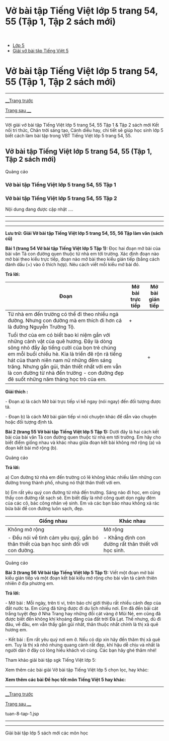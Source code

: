 # Vở bài tập Tiếng Việt lớp 5 trang 54, 55 (Tập 1, Tập 2 sách mới)

﻿

  * [Lớp 5](https://vietjack.com/series/lop-5.jsp)
  * [Giải vở bài tập Tiếng Việt 5](https://vietjack.com/giai-vo-bai-tap-tieng-viet-5/index.jsp)



# Vở bài tập Tiếng Việt lớp 5 trang 54, 55 (Tập 1, Tập 2 sách mới)

* * *

[__Trang trước](https://vietjack.com/giai-vo-bai-tap-tieng-viet-5/tuan-8-tap-1.jsp)

[Trang sau __](https://vietjack.com/giai-vo-bai-tap-tieng-viet-5/tuan-8-tap-1.jsp)

* * *

Với giải vở bài tập Tiếng Việt lớp 5 trang 54, 55 Tập 1 & Tập 2 sách mới Kết nối tri thức, Chân trời sáng tạo, Cánh diều hay, chi tiết sẽ giúp học sinh lớp 5 biết cách làm bài tập trong VBT Tiếng Việt lớp 5 trang 54, 55.

## Vở bài tập Tiếng Việt lớp 5 trang 54, 55 (Tập 1, Tập 2 sách mới)

Quảng cáo

### Vở bài tập Tiếng Việt lớp 5 trang 54, 55 Tập 1

### Vở bài tập Tiếng Việt lớp 5 trang 54, 55 Tập 2

Nội dung đang được cập nhật ....

* * *

* * *

* * *

**Lưu trữ: Giải Vở bài tập Tiếng Việt lớp 5 trang 54, 55, 56 Tập làm văn (sách cũ)**

**Bài 1 (trang 54 Vở bài tập Tiếng Việt lớp 5 Tập 1):** Đọc hai đoạn mở bài của bài văn Tả con đường quen thuộc từ nhà em tới trường. Xác định đoạn nào mở bài theo kiểu trực tiếp, đoạn nào mở bài theo kiểu gián tiếp (bằng cách đánh dấu (+) vào ô thích hợp). Nêu cách viết mỗi kiểu mở bài đó.

**Trả lời:**

Đoạn | Mở bài trực tiếp | Mở bài gián tiếp  
---|---|---  
Từ nhà em đến trường có thể đi theo nhiều ngả đường. Nhưng con đường mà em thích đi hơn cả là đường Nguyễn Trường Tộ. | + |   
Tuổi thơ của em có biết bao kỉ niệm gắn với những cảnh vật của quê hương. Đây là dòng sông nhỏ đầy ắp tiếng cười của bọn trẻ chúng em mỗi buổi chiều hè. Kia là triền đê rộn rã tiếng hát của thanh niên nam nữ những đêm sáng trăng. Nhưng gần gũi, thân thiết nhất với em vẫn là con đường từ nhà đến trường - con đường đẹp đẽ suốt những năm tháng học trò của em. |  | +  
**Giải thích :**

\- Đoạn a) là cách Mở bài trực tiếp vì kể ngay (nói ngay) đến đối tượng được tả. 

\- Đoạn b) là cách Mở bài gián tiếp vì nói chuyện khác để dẫn vào chuyện hoặc đối tượng định tả. 

**Bài 2 (trang 55 Vở bài tập Tiếng Việt lớp 5 Tập 1):** Dưới đây là hai cách kết bài của bài văn Tả con đường quen thuộc từ nhà em tới trường. Em hãy cho biết điểm giống nhau và khác nhau giữa đoạn kết bài không mở rộng (a) và đoạn kết bài mở rộng (b).

Quảng cáo

**Trả lời:**

a) Con đường từ nhà em đến trường có lẽ không khác nhiều lắm những con đường trong thành phố, nhưng nó thật thân thiết với em. 

b) Em rất yêu quý con đường từ nhà đến trường. Sáng nào đi học, em cũng thấy con đường rất sạch sẽ. Em biết đấy là nhờ công quét dọn ngày đêm của các cô, bác công nhân vệ sinh. Em và các bạn bảo nhau không xả rác bừa bãi để con đường luôn sạch, đẹp. 

Giống nhau | Khác nhau  
---|---  
Không mở rộng | Mở rộng  
\- Đều nói về tình cảm yêu quý, gắn bó thân thiết của bạn học sinh đối với con đường. | \- Khẳng định con đường rất thân thiết với học sinh. | \- Vừa nói về tình cảm yêu quý con đường, vừa ca ngợi công ơn của các cô bác công nhân vệ sinh đã giữ sạch con đường, đồng thời thể hiện ý thức giữ cho đường luôn sạch, đẹp.  
  
Quảng cáo

**Bài 3 (trang 56 Vở bài tập Tiếng Việt lớp 5 Tập 1):** Viết một đoạn mở bài kiểu gián tiếp và một đoạn kết bài kiểu mở rộng cho bài văn tả cảnh thiên nhiên ở địa phương em. 

**Trả lời:**

\- Mở bài : Mỗi ngày, trên ti vi, trên báo chí giới thiệu rất nhiều cảnh đẹp của đất nước ta. Em cũng đã từng được đi du lịch nhiều nơi. Em đã đến bãi cát trắng tuyệt đẹp ở Nha Trang hay những đồi cát vàng ở Mũi Né, em cũng đã được biết đến không khí khoáng đãng của đất trời Đà Lạt. Thế nhưng, dù đi đâu, về đâu, em vẫn thấy gần gũi nhất, thân thuộc nhất chính là thị xã quê hương em. 

\- Kết bài : Em rất yêu quý nơi em ở. Nếu có dịp xin hãy đến thăm thị xã quê em. Tuy là thị xã nhỏ nhưng quang cảnh rất đẹp, khí hậu dễ chịu và nhất là người dân ở đây có lòng hiếu khách vô cùng. Các bạn hãy ghé thăm nhé! 

Tham khảo giải bài tập sgk Tiếng Việt lớp 5:

Xem thêm các bài giải Vở bài tập Tiếng Việt lớp 5 chọn lọc, hay khác:

**Xem thêm các bài Để học tốt môn Tiếng Việt 5 hay khác:**

* * *

[__Trang trước](https://vietjack.com/giai-vo-bai-tap-tieng-viet-5/tuan-8-tap-1.jsp)

[Trang sau __](https://vietjack.com/giai-vo-bai-tap-tieng-viet-5/tuan-8-tap-1.jsp)

tuan-8-tap-1.jsp

* * *

* * *

Giải bài tập lớp 5 sách mới các môn học
